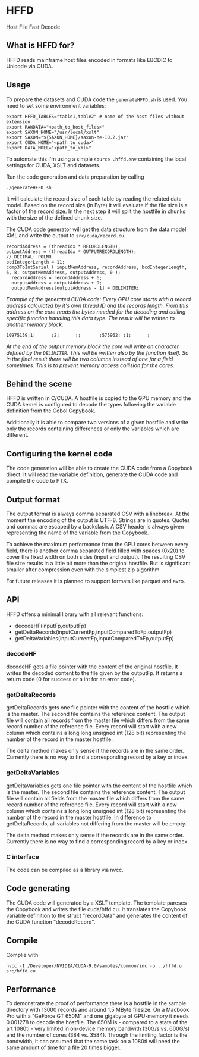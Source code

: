 # HFFD
Host File Fast Decode
## What is HFFD for?
HFFD reads mainframe host files encoded in formats like EBCDIC to Unicode via CUDA.
## Usage
To prepare the datasets and CUDA code the `generateHFFD.sh` is used. You need to set some environment variables:
```
export HFFD_TABLES="table1,table2" # name of the host files without extension
export RAWDATA="<path_to_host_files>"
export SAXON_HOME="/usr/local/xslt"
export SAXON="${SAXON_HOME}/saxon-he-10.2.jar"                                                                
export CUDA_HOME="<path_to_cuda>"
export DATA_MOEL="<path_to_xml>"
```
To automate this I'm using a simple `source .hffd.env` containing the local settings for CUDA, XSLT and datasets.

Run the code generation and data preparation by calling
```
./generateHFFD.sh
```
It will calculate the record size of each table by reading the related data model. Based on the record size (in Byte) it will evaluate if the file size is a factor of the record size. In the next step it will split the hostfile in chunks with the size of the defined chunk size.

The CUDA code generator will get the data structure from the data model XML and write the output to `src/cuda/record.cu`.
```CUDA
recordAddress = (threadIdx * RECORDLENGTH);
outputAddress = (threadIdx * OUTPUTRECORDLENGTH);
// DECIMAL: POLNR
bcdIntegerLength = 11;
comp3ToIntSerial ( inputMemAddress, recordAddress, bcdIntegerLength, 6, 8, outputMemAddress, outputAddress, 0 );
  recordAddress = recordAddress + 6;
  outputAddress = outputAddress + 9;
  outputMemAddress[outputAddress - 1] = DELIMITER;
```
*Example of the generated CUDA code: Every GPU core starts with a record address calculated by it's own thread ID and the records length. From this address on the core reads the bytes needed for the decoding and calling specific function handling this data type. The result will be written to another memory block.*
```
10975159;1;      ;2;      ;;       ;575962; ;1;      ;
```
*At the end of the output memory block the core will write an character defined by the `DELIMITER`. This will be written also by the function itself. So in the final result there will be two columns instead of one for a field sometimes. This is to prevent memory access collision for the cores.*   

## Behind the scene 
HFFD is written in C/CUDA. A hostfile is copied to the GPU memory and the CUDA kernel is configured to decode the types following the variable definition from the Cobol Copybook. 

Additionally it is able to compare two versions of a given hostfile and write only the records containing differences or only the variables which are different.
## Configuring the kernel code
The code generation will be able to create the CUDA code from a Copybook direct. It will read the variable definition, generate the CUDA code and compile the code to PTX. 
## Output format
The output format is always comma separated CSV with a linebreak. At the moment the encoding of the output is UTF-8. Strings are in quotes. Quotes and commas are escaped by a backslash. A CSV header is always given representing the name of the variable from the Copybook.

To achieve the maximum performance from the GPU cores between every field, there is another comma separated field filled with spaces (0x20) to cover the fixed width on both sides (input and output). The resulting CSV file size results in a little bit more than the original hostfile. But is significant smaller after compression even with the simplest zip algorithm.

For future releases it is planned to support formats like parquet and avro.

## API
HFFD offers a minimal library with all relevant functions:

- decodeHF(inputFp,outputFp)
- getDeltaRecords(inputCurrentFp,inputComparedToFp,outputFp)
- getDeltaVariables(inputCurrentFp,inputComparedToFp,outputFp)

### decodeHF
decodeHF gets a file pointer with the content of the original hostfile. It writes the decoded content to the file given by the outputFp. It returns a return code (0 for success or a int for an error code).
### getDeltaRecords
getDeltaRecords gets one file pointer with the content of the hostfile which is the master. The second file contains the reference content. The output file will contain all records from the master file which differs from the same record number of the reference file. Every record will start with a new column which contains a long long unsigned int (128 bit) representing the number of the record in the master hostfile. 

The delta method makes only sense if the records are in the same order. Currently there is no way to find a corresponding record by a key or index.
### getDeltaVariables
getDeltaVariables gets one file pointer with the content of the hostfile which is the master. The second file contains the reference content. The output file will contain all fields from the master file which differs from the same record number of the reference file. Every record will start with a new column which contains a long long unsigned int (128 bit) representing the number of the record in the master hostfile. In difference to getDeltaRecords, all variables not differing from the master will be empty.

The delta method makes only sense if the records are in the same order. Currently there is no way to find a corresponding record by a key or index.

### C interface
The code can be compiled as a library via nvcc.

## Code generating
The CUDA code will generated by a XSLT template. The template pareses the Copybook and writes the file cuda/hffd.cu. It translates the Copybook variable definition to the struct "recordData" and generates the content of the CUDA function "decodeRecord".  

## Compile
Complie with

`nvcc -I /Developer/NVIDIA/CUDA-9.0/samples/common/inc -o ../hffd.o src/hffd.cu`

## Performance
To demonstrate the proof of performance there is a hostfile in the sample directory with 13000 records and around 1,5 MByte filesize. On a Macbook Pro with a "GeForce GT 650M" and one gigabyte of GPU-memory it needs 0.001278 to decode the hostfile. The 650M is - compared to a state of the art 1080ti - very limited in on-device memory bandwith (30G/s vs. 600G/s) and the number of cores (384 vs. 3584). Through the limiting factor is the bandwidth, it can assumed that the same task on a 1080ti will need the same amount of time for a file 20 times bigger.  
